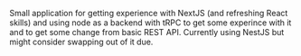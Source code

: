 Small application for getting experience with NextJS (and refreshing React skills) and using node as a backend with tRPC to get some experince with it and to get some change from basic REST API. Currently using NestJS but might consider swapping out of it due.
